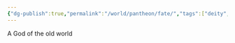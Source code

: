 ```yaml
---
{"dg-publish":true,"permalink":"/world/pantheon/fate/","tags":["deity","old-world"]}
---
```


A God of the old world